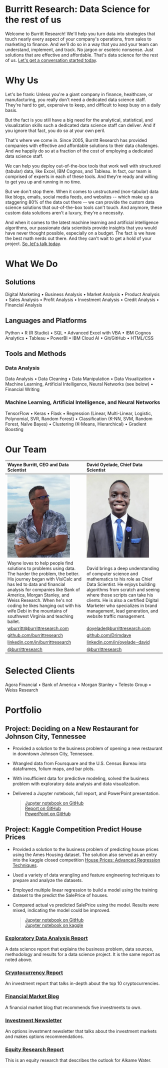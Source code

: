 # Burritt Research: Data Science for the rest of us

Welcome to Burritt Research! We'll help you turn data into strategies that touch nearly every aspect of your company's operations, from sales to marketing to finance. And we'll do so in a way that you and your team can understand, implement, and track. No jargon or esoteric nonsense. Just solutions that are effective and affordable. That's data science for the rest of us. [Let's get a conversation started today](mailto:wburritt@burrittresearch.com?subject=Info).

# Why Us

Let's be frank: Unless you're a giant company in finance, healthcare, or manufacturing, you really don't need a dedicated data science staff. They're hard to get, expensive to keep, and difficult to keep busy on a daily basis. 

But the fact is you still have a big need for the analytical, statistical, and visualization skills such a dedicated data science staff can deliver. And if you ignore that fact, you do so at your own peril. 

That's where we come in. Since 2005, Burritt Research has provided companies with effective and affordable solutions to their data challenges. And we happily do so at a fraction of the cost of employing a dedicated data science staff.

We can help you deploy out-of-the-box tools that work well with structured (tabular) data, like Excel, IBM Cognos, and Tableau. In fact, our team is comprised of experts in each of these tools. And they're ready and willing to get you up and running in no time.

But we don't stop there. When it comes to unstructured (non-tabular) data like blogs, emails, social media feeds, and websites -- which make up a staggering 80% of the data out there -- we can provide the custom data science solutions that out-of-the-box tools can't touch. And anymore, these custom data solutions aren't a luxury, they're a necessity.

And when it comes to the latest machine learning and artificial intelligence algorithms, our passionate data scientists provide insights that you would have never thought possible, especially on a budget. The fact is we have the best math nerds out there. And they can't wait to get a hold of your project. [So, let's talk today](mailto:wburritt@burrittresearch.com?subject=Info).  

# What We Do

## Solutions

Digital Marketing • Business Analysis • Market Analysis • Product Analysis • Sales Analysis • Profit Analysis • Investment Analysis • Credit Analysis • Financial Analysis

## Languages and Platforms

Python • R (R Studio) • SQL • Advanced Excel with VBA • IBM Cognos Analytics • Tableau • PowerBI • IBM Cloud AI • Git/GitHub • HTML/CSS

## Tools and Methods

### Data Analysis

Data Analysis • Data Cleaning • Data Manipulation • Data Visualization • Machine Learning, Artificial Intelligence, Neural Networks (see below) • Financial Writing

### Machine Learning, Artificial Intelligence, and Neural Networks

TensorFlow • Keras • Flask • Regression (Linear, Multi-Linear, Logistic, Polynomial, SVR, Random Forest) • Classification (K-NN, SVM, Random Forest, Naïve Bayes) • Clustering (K-Means, Hierarchical) • Gradient Boosting

# Our Team

| Wayne Burritt, CEO and Data Scientist | David Oyelade, Chief Data Scientist |
| :--- | :--- |
| <img src="wayne-burritt-pic.jpg"> | <img src="david-oyelade-pic.jpg"> |
| Wayne loves to help people find solutions to problems using data. The harder the problem, the better. His journey began with VisiCalc and has led to data and financial analysis for companies like Bank of America, Morgan Stanley, and Weiss Research. When he's not coding he likes hanging out with his wife Debi in the mountains of southwest Virginia and teaching ballet. | David brings a deep understanding of computer science and mathematics to his role as Chief Data Scientist. He enjoys building algorithms from scratch and seeing where those scripts can take his clients. He is also a certified Digital Marketer who specializes in brand management, lead generation, and website traffic management. |
| [wburritt@burrittresearch.com](mailto:wburritt@burrittresearch.com?subject=Info) | [doyelade@burrittresearch.com](mailto:doyelade@burrittresearch.com?subject=Info) | 
| [github.com/burrittresearch](https://github.com/burrittresearch 'Burritt Research GitHub') | [github.com/Drimdave](https://github.com/Drimdave 'David Oyelade GitHub') |
| [linkedin.com/in/burrittresearch](https://www.linkedin.com/in/burrittresearch 'Burritt Research LinkedIn') | [linkedin.com/in/oyelade-david](https://www.linkedin.com/in/oyelade-david 'David Oyelade LinkedIn') |
| [@burrittresearch](https://twitter.com/burrittresearch/ 'Burritt Research Twitter') | [@burrittresearch](https://twitter.com/burrittresearch/ 'Burritt Research Twitter') |


# Selected Clients

Agora Financial • Bank of America • Morgan Stanley • Telesto Group • Weiss Research  

# Portfolio

## Project: Deciding on a New Restaurant for Johnson City, Tennessee

* Provided a solution to the business problem of opening a new restaurant in downtown Johnson City, Tennessee.    
* Wrangled data from Foursquare and the U.S. Census Bureau into dataframes, folium maps, and bar plots.    
* With insufficient data for predictive modeling, solved the business problem with exploratory data analysis and data visualization.    
* Delivered a Jupyter notebook, full report, and PowerPoint presentation.    

    > [Jupyter notebook on GitHub](https://github.com/burrittresearch/restaurants-johnson-city/blob/master/restaurants-jc-notebook.ipynb 'Notebook')      
    > [Report on GitHub](https://github.com/burrittresearch/restaurants-johnson-city/blob/master/restaurants-jc-report.pdf 'Report')      
    > [PowerPoint on GitHub](https://github.com/burrittresearch/restaurants-johnson-city/blob/master/restaurants-jc-presentation.pdf 'Presentation')  

## Project: Kaggle Competition Predict House Prices

* Provided a solution to the business problem of predicting house prices using the Ames Housing dataset. The solution also served as an entry into the kaggle closed competition [House Prices: Advanced Regression Techniques](https://www.kaggle.com/c/house-prices-advanced-regression-techniques/overview 'House Prices: Advanced Regression Techniques').
* Used a variety of data wrangling and feature engineering techniques to prepare and analyze the datasets. 
* Employed multiple linear regression to build a model using the training dataset to the predict the SalePrice of houses.
* Compared actual vs predicted SalePrice using the model. Results were mixed, indicating the model could be improved.

    > [Jupyter notebook on GitHub](https://github.com/burrittresearch/kaggle-competition-predict-house-prices/blob/master/kaggle-competition-predict-house-prices.ipynb 'Notebook')  
    > [Jupyter notebook on kaggle](https://www.kaggle.com/jonathanburritt/kaggle-competition-predict-house-prices 'Notebook')

### [Exploratory Data Analysis Report](https://burrittresearch.com/wayne-burritt-restaurants-jc-report.pdf 'Exploratory Data Analysis Report')

A data science report that explains the business problem, data sources, methodology and results for a data science project. It is the same report as noted above.

### [Cryptocurrency Report](https://burrittresearch.com/wayne-burritt-research-cryptocurrencies.pdf 'Cryptocurrency Report')

An investment report that talks in-depth about the top 10 cryptocurrencies.

### [Financial Market Blog](https://burrittresearch.com/wayne-burritt-blog-insights.pdf 'Financial Market Blog')

A financial market blog that recommends five investments to own.

### [Investment Newsletter](https://burrittresearch.com/wayne-burritt-newsletter-agora-emo.pdf 'Investment Newsletter')

An options investment newsletter that talks about the investment markets and makes options recommendations.

### [Equity Research Report](https://burrittresearch.com/wayne-burritt-research-alkame.pdf 'Equity Research Report')

This is an equity research that describes the outlook for Alkame Water.
